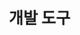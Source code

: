 ---
widget: featurette

headless: true

weight: 30

title: 개발 도구

feature:
    - icon: map
    - name: Visual Studio Code

    - icon: map
    - name: Visual Studio 2022

    - icon: map
    - name: IntelliJ IDEA Community Edition

    - icon: map
    - name: Unity

    - icon: map
    - name: Git/Github

design:
  columns: '1'
---